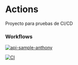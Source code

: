 # Actions
Proyecto para pruebas de CI/CD

### Workflows

[![api-sample-anthony](https://github.com/anthony-moreno-cisnero/Actions/actions/workflows/api-sample-anthony.yml/badge.svg)](https://github.com/anthony-moreno-cisnero/Actions/actions/workflows/api-sample-anthony.yml)

[![CI](https://github.com/anthony-moreno-cisnero/Actions/actions/workflows/MyFirstTemplate.yml/badge.svg)](https://github.com/anthony-moreno-cisnero/Actions/actions/workflows/MyFirstTemplate.yml)
